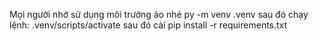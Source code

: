 Mọi người nhớ sử dụng môi trường ảo nhé py -m venv .venv
sau đó chạy lệnh: .venv/scripts/activate
sau đó cài pip install -r requirements.txt
